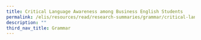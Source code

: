 ```yaml
---
title: Critical Language Awareness among Business English Students
permalink: /elis/resources/read/research-summaries/grammar/critical-language-awareness-among-business-students/
description: ""
third_nav_title: Grammar
---
```

